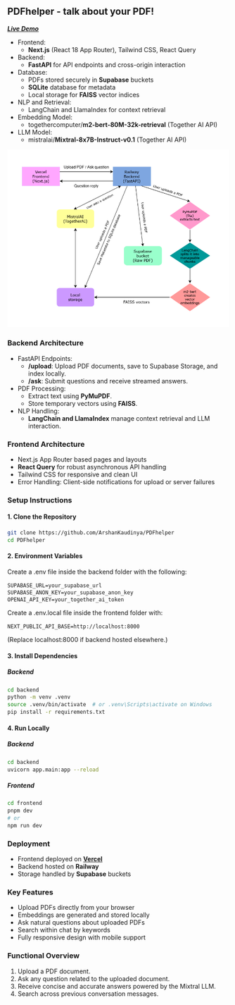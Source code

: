 ## PDFhelper - talk about your PDF!

***[Live Demo](https://pd-fhelper.vercel.app/)***


- Frontend:
  - **Next.js** (React 18 App Router), Tailwind CSS, React Query
- Backend:
  - **FastAPI** for API endpoints and cross-origin interaction
- Database:
  - PDFs stored securely in **Supabase** buckets
  - **SQLite** database for metadata
  - Local storage for **FAISS** vector indices
- NLP and Retrieval:
  - LangChain and LlamaIndex for context retrieval
- Embedding Model:
  - togethercomputer/**m2-bert-80M-32k-retrieval** (Together AI API)
- LLM Model:
  - mistralai/**Mixtral-8x7B-Instruct-v0.1** (Together AI API)

<img src="./assets/PDFhelperflow.png" alt="Architecture Diagram" width="550"/>


### Backend Architecture
- FastAPI Endpoints:
    - **/upload**: Upload PDF documents, save to Supabase Storage, and index locally.
    - **/ask**: Submit questions and receive streamed answers.
- PDF Processing:
    - Extract text using **PyMuPDF**.
    - Store temporary vectors using **FAISS**.
- NLP Handling:
    - **LangChain and LlamaIndex** manage context retrieval and LLM interaction.


### Frontend Architecture
- Next.js App Router based pages and layouts
- **React Query** for robust asynchronous API handling
- Tailwind CSS for responsive and clean UI
- Error Handling: Client-side notifications for upload or server failures

### Setup Instructions

#### 1. Clone the Repository

```bash
git clone https://github.com/ArshanKaudinya/PDFhelper
cd PDFhelper
```
#### 2. Environment Variables

Create a .env file inside the backend folder with the following:

```plaintext
SUPABASE_URL=your_supabase_url
SUPABASE_ANON_KEY=your_supabase_anon_key
OPENAI_API_KEY=your_together_ai_token
```
Create a .env.local file inside the frontend folder with:
```plaintext
NEXT_PUBLIC_API_BASE=http://localhost:8000
```
(Replace localhost:8000 if backend hosted elsewhere.)

#### 3. Install Dependencies
##### Backend
```bash
cd backend
python -m venv .venv
source .venv/bin/activate  # or .venv\Scripts\activate on Windows
pip install -r requirements.txt
```
#### 4. Run Locally
##### Backend
```bash
cd backend
uvicorn app.main:app --reload
```
##### Frontend
```bash
cd frontend
pnpm dev
# or
npm run dev
```
### Deployment
- Frontend deployed on **[Vercel](https://pd-fhelper.vercel.app/)**
- Backend hosted on **Railway**
- Storage handled by **Supabase** buckets


### Key Features
- Upload PDFs directly from your browser
- Embeddings are generated and stored locally
- Ask natural questions about uploaded PDFs
- Search within chat by keywords
- Fully responsive design with mobile support


### Functional Overview
1. Upload a PDF document.
2. Ask any question related to the uploaded document.
3. Receive concise and accurate answers powered by the Mixtral LLM.
4. Search across previous conversation messages.